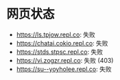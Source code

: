 # 网页状态
- https://ls.tpjow.repl.co: 失败
- https://chatai.cokio.repl.co: 失败
- https://stds.stpsc.repl.co: 失败
- https://vi.zogzr.repl.co: 失败 (403)
- https://su--yoyholee.repl.co: 失败
